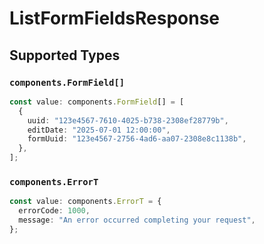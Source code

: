 # ListFormFieldsResponse


## Supported Types

### `components.FormField[]`

```typescript
const value: components.FormField[] = [
  {
    uuid: "123e4567-7610-4025-b738-2308ef28779b",
    editDate: "2025-07-01 12:00:00",
    formUuid: "123e4567-2756-4ad6-aa07-2308e8c1138b",
  },
];
```

### `components.ErrorT`

```typescript
const value: components.ErrorT = {
  errorCode: 1000,
  message: "An error occurred completing your request",
};
```

